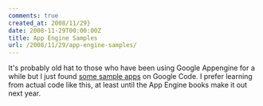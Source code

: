 ```yaml
---
comments: true
created_at: 2008/11/29}
date: 2008-11-29T00:00:00Z
title: App Engine Samples
url: /2008/11/29/app-engine-samples/
---
```


It's probably old hat to those who have been using Google Appengine for a while but I just found [some sample apps](http://code.google.com/p/google-app-engine-samples/) on Google Code. I prefer learning from actual code like this, at least until the App Engine books make it out next year.
